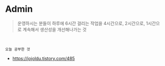 # Admin

> 운영하시는 분들이 하루에 6시간 걸리는 작업을 4시간으로, 2시간으로, 1시간으로 계속해서 생산성을 개선해나가는 것

<br/>

`오늘 공부한 것`

- https://jojoldu.tistory.com/485